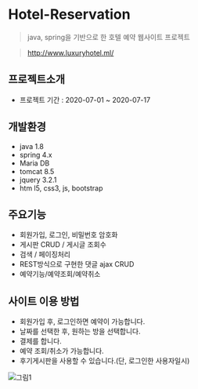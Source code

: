 # Hotel-Reservation
> java, spring을 기반으로 한 호텔 예약 웹사이트 프로젝트 

> http://www.luxuryhotel.ml/

## 프로젝트소개
  * 프로젝트 기간 : 2020-07-01 ~ 2020-07-17
  
  
## 개발환경
  * java 1.8
  * spring 4.x
  * Maria DB
  * tomcat 8.5
  * jquery 3.2.1
  * htm
  l5, css3, js, bootstrap


## 주요기능
  * 회원가입, 로그인, 비밀번호 암호화
  * 게시판 CRUD / 게시글 조회수
  * 검색 / 페이징처리
  * REST방식으로 구현한 댓글 ajax CRUD
  * 예약기능/예약조회/예약취소
 
## 사이트 이용 방법
  * 회원가입 후, 로그인하면 예약이 가능합니다.
  * 날짜를 선택한 후, 원하는 방을 선택합니다.
  * 결제를 합니다.
  * 예약 조회/취소가 가능합니다.
  * 후기게시판을 사용할 수 있습니다.(단, 로그인한 사용자일시)
 
 
![그림1](https://user-images.githubusercontent.com/54831069/89724253-8b1bc500-da3b-11ea-894b-aede43f265fe.png)
